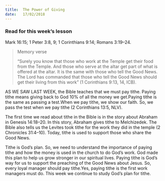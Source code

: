 ```yaml
---
title:  The Power of Giving
date:   17/02/2018
---
```


### Read for this week’s lesson
Mark 16:15; 1 Peter 3:8, 9; 1 Corinthians 9:14; Romans 3:19–24. 

> <p>Memory verse</p>
> “Surely you know that those who work at the Temple get their food from the Temple. And those who serve at the altar get part of what is offered at the altar. It is the same with those who tell the Good News. The Lord has commanded that those who tell the Good News should get their living from this work” (1 Corinthians 9:13, 14, ICB). 

AS WE SAW LAST WEEK, the Bible teaches that we must pay tithe. Paying tithe means giving back to God 10% of all the money we get.Paying tithe is the same as passing a test.When we pay tithe, we show our faith. So, we pass the test when we pay tithe (2 Corinthians 13:5, NLV). 

The first time we read about tithe in the Bible is in the story about Abraham in Genesis 14:18–20. In this story, Abraham gives tithe to Melchizedek. The Bible also tells us the Levites took tithe for the work they did in the temple (2 Chronicles 31:4–10). Today, tithe is used to support those who share the Good News. 

Tithe is God’s plan. So, we need to understand the importance of paying tithe and how the money is used in the church to do God’s work. God made this plan to help us grow stronger in our spiritual lives. Paying tithe is God’s way for us to support the preaching of the Good News about Jesus. So, every loyal manager should pay tithe.Yes, paying tithe is the first work managers must do. This week we continue to study God’s plan for tithe. 
